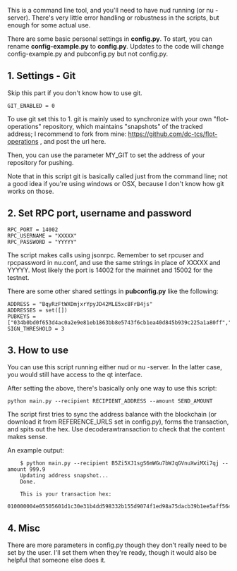 This is a command line tool, and you'll need to have nud running (or nu -server). There's very little error handling or robustness in the scripts, but enough for some actual use.

There are some basic personal settings in **config.py**. To start, you can rename **config-example.py** to **config.py**. Updates to the code will change config-example.py and pubconfig.py but not config.py.

## 1. Settings - Git
Skip this part if you don't know how to use git.

`GIT_ENABLED = 0`

To use git set this to 1. git is mainly used to synchronize with your own "flot-operations" repository, which maintains "snapshots" of the tracked address; I recommend to fork from mine: https://github.com/dc-tcs/flot-operations , and post the url here.

Then, you can use the parameter MY_GIT to set the address of your repository for pushing.

Note that in this script git is basically called just from the command line; not a good idea if you're using windows or OSX, because I don't know how git works on those. 

## 2. Set RPC port, username and password

```
RPC_PORT = 14002
RPC_USERNAME = "XXXXX"
RPC_PASSWORD = "YYYYY"
```

The script makes calls using jsonrpc. Remember to set rpcuser and rpcpassword in nu.conf, and use the same strings in place of XXXXX and YYYYY. Most likely the port is 14002 for the mainnet and 15002 for the testnet.

There are some other shared settings in **pubconfig.py** like the following:

```
ADDRESS = "BqyRzFtWXDmjxrYpyJD42MLE5xc8FrB4js"
ADDRESSES = set([])
PUBKEYS = ["034b0bd0f653d4ac0a2e9e81eb1863bb8e5743f6cb1ea40d845b939c225a1a80ff","02a144af74d018501f03d76ead130433335f969772792ec39ce389c8a234155259","03661a4370dfcfbcea25d1800057220f4572b6eecab95bb0670e8676a9e34451dc","0234139729dd413c84a71a0bfd6f236790be861b37311cef3240277c940e4b0c07","02547427fc2ea3a0ab9ef70f5e1640ff5112b113f65696948f992bd0770b942571"]
SIGN_THRESHOLD = 3
```

## 3. How to use

You can use this script running either nud or nu -server. In the latter case, you would still have access to the qt interface.

After setting the above, there's basically only one way to use this script:

`python main.py --recipient RECIPIENT_ADDRESS --amount SEND_AMOUNT`

The script first tries to sync the address balance with the blockchain (or download it from REFERENCE_URLS set in config.py), forms the transaction, and spits out the hex. Use decoderawtransaction to check that the content makes sense.

An example output:

```
    $ python main.py --recipient B5Zi5XJ1sgS6mWGu7bWJqGVnuXwiMXi7qj --amount 999.9
    Updating address snapshot...
    Done.

    This is your transaction hex:
    010000004e05505601d1c30e31b4dd598332b155d9074f1ed98a75dacb39b1ee5aff5648f28a3ae2ab0000000000ffffffff0298929800000000001976a9140c390f04c4022947b6493cfa5beefa45e306970e88ac48a1a60b000000001976a914f8e77eac0ffff17e4294cdcae6e7b6e3c1fcb4d288ac0000000042
```


## 4. Misc
There are more parameters in config.py though they don't really need to be set by the user. I'll set them when they're ready, though it would also be helpful that someone else does it.
